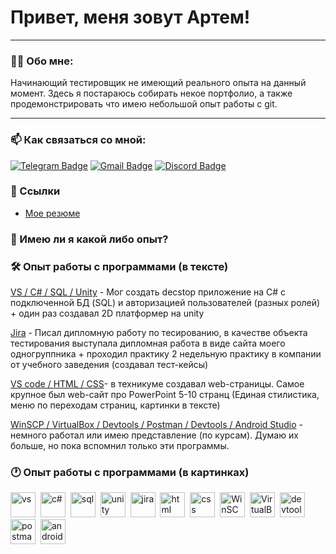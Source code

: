 # Привет, меня зовут Артем!

---

### 👨‍💻 Обо мне:

Начинающий тестировщик не имеющий реального опыта на данный момент. Здесь я постараюсь собирать некое портфолио, а также продемонстрировать что имею небольшой опыт работы с git.

---

### 📫 Как связаться со мной: 

[![Telegram Badge](https://img.shields.io/badge/-@trayn95-blue?style=flat&logo=Telegram&logoColor=white)](https://t.me/trayn95) [![Gmail Badge](https://img.shields.io/badge/-trayn352@gmail.com-red?style=flat&logo=Gmail&logoColor=white)](mailto:trayn352@gmail.com) [![Discord Badge](https://img.shields.io/badge/-__trayn__-black?style=&logo=Discord&logoColor=)](https://discord.com/users/248453176745787393/)

### 🔗 Ссылки

- [Мое резюме](https://drive.google.com/file/d/1dyre2KPFk4a8OAEWdyxogUDv5tDUL5zt/view?usp=sharing)

### 🎲 Имею ли я какой либо опыт?

### 🛠 Опыт работы с программами (в тексте)

<a href="https://github.com/trayn95">VS / C# / SQL / Unity</a> - Мог создать decstop приложение на C# c подключенной БД (SQL) и авторизацией пользователей (разных ролей) + один раз создавал 2D платформер на unity

<a href="https://github.com/trayn95">Jira</a> - Писал дипломную работу по тесированию, в качестве объекта тестирования выступала дипломная работа в виде сайта моего одногруппника + проходил практику 2 недельную практику в компании от учебного заведения (создавал тест-кейсы)

<a href="https://github.com/trayn95"> VS code / HTML / CSS</a>- в техникуме создавал web-страницы. Самое крупное был web-сайт про PowerPoint 5-10 странц (Единая стилистика, меню по переходам страниц, картинки в тексте)

<a href="https://github.com/trayn95">WinSCP / VirtualBox / Devtools / Postman / Devtools / Android Studio</a> - немного работал или имею представление (по курсам). Думаю их больше, но пока вспомнил только эти программы.

### 🕐 Опыт работы с программами (в картинках)

<div>
<img src="https://cdn-icons-png.flaticon.com/512/5968/5968389.png" title="vs#" alt="vs" width="40" height="40"/>&nbsp
  <img src="https://cdn-icons-png.flaticon.com/128/6132/6132221.png" title="c#" alt="c#" width="40" height="40"/>&nbsp
  <img src="https://cdn-icons-png.flaticon.com/512/5815/5815478.png" title="sql#" alt="sql" width="40" height="40"/>&nbsp
  <img src="https://upload.wikimedia.org/wikipedia/ru/a/a3/Unity_Logo.png" title="unity" alt="unity" width="40" height="40"/>&nbsp
  <img src="https://cdn.jsdelivr.net/gh/devicons/devicon/icons/jira/jira-original.svg" title="jira" alt="jira" width="40" height="40"/>&nbsp
   <img src="https://cdn-icons-png.flaticon.com/512/186/186320.png" title="html" alt="html" width="40" height="40"/>&nbsp
   <img src="https://cdn-icons-png.flaticon.com/512/1062/1062304.png" title="css" alt="css" width="40" height="40"/>&nbsp
   <img src="https://upload.wikimedia.org/wikipedia/commons/d/de/WinSCP_Logo.png" title="WinSCP" alt="WinSCP" width="40" height="40"/>&nbsp
   <img src="https://cdn-icons-png.flaticon.com/512/873/873151.png" title="VirtualBox" alt="VirtualBox" width="40" height="40"/>&nbsp
  <img src="https://d33wubrfki0l68.cloudfront.net/38b5c953a4667366685d55db55d057c86db1fc54/a0fdc/static/acae6b24d940347661ca901ea07f47c1/chrome-dev-logo-icon.png" title="devtools" alt="devtools" width="40" height="40"/>&nbsp
  <img src="https://seeklogo.com/images/P/postman-logo-0087CA0D15-seeklogo.com.png" title="postman" alt="postman" width="40" height="40"/>&nbsp
  <img src="https://cdn.jsdelivr.net/gh/devicons/devicon/icons/androidstudio/androidstudio-original.svg" title="android-studio" alt="android-studio" width="40" height="40"/>&nbsp
</div>
